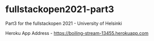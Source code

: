 # fullstackopen2021-part3
Part3 for the fullstackopen 2021 - University of Helsinki

Heroku App Address - https://boiling-stream-13455.herokuapp.com
